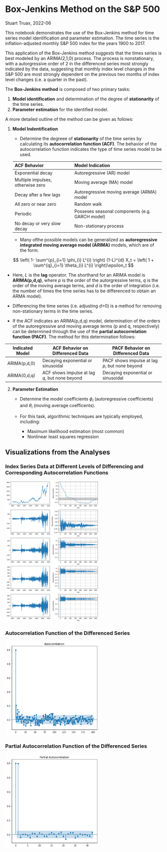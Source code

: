 # Box-Jenkins Method on the S&P 500

Stuart Truax, 2022-06

This notebook demonstrates the use of the Box-Jenkins method for time series model identification and parameter estimation. The time series is the inflation-adjusted monthly S&P 500 index for the years 1900 to 2017.

This application of the Box-Jenkins method suggests that the times series is best modeled by an ARIMA(2,1,0) process. The process is nonstationary, with a autorgressive order of 2 in the differenced series most strongly indicated by the data, suggesting that monthly index level changes in the S&P 500 are most strongly dependent on the previous two months of index level changes (i.e. a quarter in the past).


The __Box-Jenkins method__ is composed of two primary tasks:

1. __Model identification__ and determination of the degree of __stationarity__ of the time series.
2. __Parameter estimation__ for the identified model.

A more detailed outline of the method can be given as follows:

1. __Model Indentification__
    * Determine the degreee of __stationarity__ of the time series by calculating its __autocorrelation function (ACF)__. The behavior of the autocorrelation function indicates the type of time series model to be used.

    | ACF Behavior| Model Indication |
    | ------------ | ---------------- |
    | Exponential decay| Autoregressive (AR) model|
    | Multiple impulses, otherwise zero   | Moving average (MA) model        |
    | Decay after a few lags | Autoregressive moving average (ARMA) model|
    | All zero or near zero | Random walk |
    | Periodic | Posseses seasonal components (e.g. GARCH model) |
    | No decay or very slow decay| Non-stationary process |

    * Many  ofthe possible models can be generalized as __autoregressive integrated moving average model (ARIMA)__ models, which are of the form:

$$ \left( 1- \sum^{p}_{i=1} \phi_{i} L^{i} \right) (1-L)^{d} X_t  = \left( 1 + \sum^{q}_{i=1} \theta_{i} L^{i} \right)\epsilon_t $$

* Here, $L$ is the __lag__ operator. The shorthand for an ARIMA model is __ARIMA(p,d,q)__, where $p$ is the order of the autorgressive terms, $q$ is the order of the moving average terms, and $d$ is the order of integration (i.e. the number of times the time series has to be differenced to obtain an ARMA model).
* Differencing the time series (i.e. adjusting $d$>0) is a method for removing non-stationary terms in the time series.

* If the ACF indicates an ARIMA(p,d,q) model, determination of the orders of the autoregressive and moving average terms (p and q, respectively) can be determined through the use of the __partial autocorrelation function (PACF)__. The method for this determination follows:


| Indicated Model| ACF Behavior on Differenced Data | PACF Behavior on Differenced Data |
| ------------ | ---------------- |  ---------------- |
| ARIMA(p,d,0) |   Decaying exponential or sinusoidal | PACF shows impulse at lag $p$, but none beyond |
| ARIMA(0,d,q) | ACF shows impulse at lag $q$, but none beyond|   Decaying exponential or sinusoidal |



2. __Parameter Estimation__

    * Determine the model coefficients $\phi_i$ (autoregressive coefficients) and $\theta_i$ (moving average coefficents).
    * For this task, algorithmic techniques are typically employed, including:

        * Maximum likelihood estimation (most common)
        * Nonlinear least squares regression



## Visualizations from the Analyses

### Index Series Data at Different Levels of Differencing and Corresponding Autocorrelation Functions
<img src="output_14_0.png" width="300">

### Autocorrelation Function of the Differenced Series
<img src="output_41_0.png" width="300">

### Partial Autocorrelation Function of the Differenced Series
<img src="output_44_0.png" width="300">
